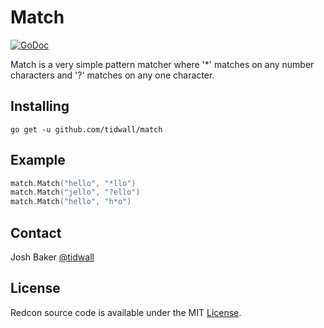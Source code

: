 # Match

[![GoDoc](https://godoc.org/github.com/tidwall/match?status.svg)](https://godoc.org/github.com/tidwall/match)

Match is a very simple pattern matcher where '*' matches on any 
number characters and '?' matches on any one character.

## Installing

```
go get -u github.com/tidwall/match
```

## Example

```go
match.Match("hello", "*llo") 
match.Match("jello", "?ello") 
match.Match("hello", "h*o") 
```


## Contact

Josh Baker [@tidwall](http://twitter.com/tidwall)

## License

Redcon source code is available under the MIT [License](/LICENSE).
